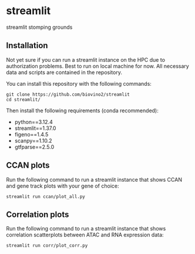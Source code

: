 # streamlit
streamlit stomping grounds

## Installation
Not yet sure if you can run a streamlit instance on the HPC due to authorization problems. Best to run on local machine for now. All necessary data and scripts are contained in the repository.

You can install this repository with the following commands:

```
git clone https://github.com/biovino2/streamlit
cd streamlit/
```

Then install the following requirements (conda recommended):
- python==3.12.4
- streamlit==1.37.0
- figeno==1.4.5
- scanpy==1.10.2
- gtfparse==2.5.0

## CCAN plots
Run the following command to run a streamlit instance that shows CCAN and gene track plots with your gene of choice:

```
streamlit run ccan/plot_all.py
```

## Correlation plots
Run the following command to run a streamlit instance that shows correlation scatterplots between ATAC and RNA expression data:

```
streamlit run corr/plot_corr.py
```

